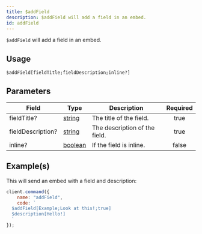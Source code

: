 ```yaml
---
title: $addField
description: $addField will add a field in an embed.
id: addField
---
```


`$addField` will add a field in an embed.

## Usage

```aoi
$addField[fieldTitle;fieldDescription;inline?]
```

## Parameters

| Field             | Type                                                                                                | Description                   | Required |
| ----------------- | --------------------------------------------------------------------------------------------------- | ----------------------------- | :------: |
| fieldTitle?       | [string](https://developer.mozilla.org/en-US/docs/Web/JavaScript/Reference/Global_Objects/String)   | The title of the field.       |   true   |
| fieldDescription? | [string](https://developer.mozilla.org/en-US/docs/Web/JavaScript/Reference/Global_Objects/String)   | The description of the field. |   true   |
| inline?           | [boolean](https://developer.mozilla.org/en-US/docs/Web/JavaScript/Reference/Global_Objects/Boolean) | If the field is inline.       |  false   |

## Example(s)

This will send an embed with a field and description:

```javascript
client.command({
    name: "addField",
    code: `
  $addField[Example;Look at this!;true]
  $description[Hello!]
  `
});
```

